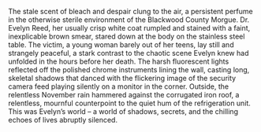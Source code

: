 The stale scent of bleach and despair clung to the air, a persistent perfume in the otherwise sterile environment of the Blackwood County Morgue.  Dr. Evelyn Reed, her usually crisp white coat rumpled and stained with a faint, inexplicable brown smear, stared down at the body on the stainless steel table. The victim, a young woman barely out of her teens, lay still and strangely peaceful, a stark contrast to the chaotic scene Evelyn knew had unfolded in the hours before her death.  The harsh fluorescent lights reflected off the polished chrome instruments lining the wall, casting long, skeletal shadows that danced with the flickering image of the security camera feed playing silently on a monitor in the corner.  Outside, the relentless November rain hammered against the corrugated iron roof, a relentless, mournful counterpoint to the quiet hum of the refrigeration unit.  This was Evelyn’s world – a world of shadows, secrets, and the chilling echoes of lives abruptly silenced.
